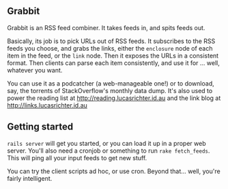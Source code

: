 Grabbit
-------

Grabbit is an RSS feed combiner. It takes feeds in, and spits feeds out.

Basically, its job is to pick URLs out of RSS feeds. It subscribes to the RSS feeds you choose, and grabs the links, either the `enclosure` node of each item in the feed, or the `link` node. Then it exposes the URLs in a consistent format. Then clients can parse each item consistently, and use it for ... well, whatever you want. 

You can use it as a podcatcher (a web-manageable one!) or to download, say, the torrents of StackOverflow's monthly data dump. It's also used to power the reading list at http://reading.lucasrichter.id.au and the link blog at http://links.lucasrichter.id.au


Getting started
---------------

`rails server` will get you started, or you can load it up in a proper web server. You'll also need a cronjob or something to run `rake fetch_feeds`. This will ping all your input feeds to get new stuff.

You can try the client scripts ad hoc, or use cron. Beyond that... well, you're fairly intelligent.

